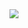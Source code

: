 <img src="https://github-readme-stats.vercel.app/api?username=oliverbenz&show_icons=true&theme=tokyonight">
